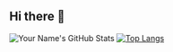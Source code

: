 ## Hi there 👋

![Your Name's GitHub Stats](https://github-readme-stats.vercel.app/api?username=jarnolooij&show_icons=true&theme=github_dark_dimmed) [![Top Langs](https://github-readme-stats.vercel.app/api/top-langs/?username=jarnolooij)](https://github.com/jarnolooij/github-readme-stats)
